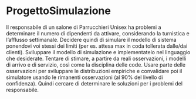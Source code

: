 # ProgettoSimulazione
Il responsabile di un salone di Parrucchieri Unisex ha problemi a determinare il numero di dipendenti da attivare, considerando la turnistica e l’afflusso
settimanale. Decidere quindi di simulare il modello di sistema ponendovi voi stessi dei limiti (per es. attesa max in coda tollerata dalle/dai clienti). 
Sviluppare il modello di simulazione e implementatelo nel linguaggio che desiderate.
Tentare di stimare, a partire da reali osservazioni, i modelli di arrivo e di servizio, così come la disciplina delle code. Usare parte delle osservazioni per
sviluppare le distribuzioni empiriche e convalidare poi il simulatore usando le rimanenti osservazioni (al 90% del livello di confidenza). Quindi cercare di
determinare le soluzioni per i problemi del responsabile.
